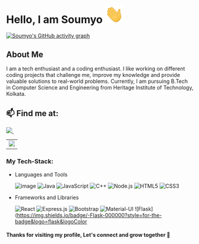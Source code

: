 # Hello, I am Soumyo <img src="https://raw.githubusercontent.com/ABSphreak/ABSphreak/master/gifs/Hi.gif" width="50px">

[![Soumyo's GitHub activity graph](https://activity-graph.herokuapp.com/graph?username=soumyo2002&theme=react-dark&hide_border=true&area=true)](https://github-readme-activity-graph.cyclic.app/graph?username=soumyo2002&bg_color=0d1116&color=01add8&line=0089d6&point=f2f2f2&area=true&hide_border=true)


## About Me
I am a tech enthusiast and a coding enthusiast. I like working on different coding projects that challenge me, improve my knowledge and provide valuable solutions to real-world problems. Currently, I am pursuing B.Tech in Computer Science and Engineering from Heritage Institute of Technology, Kolkata.


## 📫 Find me at:

<table>
  <tr>
    <a href="https://www.linkedin.com/in/soumyo-chakraborty/">
    <img src="https://img.shields.io/badge/linkedin-%230077B5.svg?&style=for-the-badge&logo=linkedin&logoColor=white" />
  </a>&nbsp;&nbsp;
   <td><a href="mailto:soumyo.chakraborty00@gmail.com"><img src="https://img.shields.io/badge/Gmail-D14836?style=for-the-badge&logo=gmail&logoColor=white"></a></td>
</table>

### My Tech-Stack:
* Languages and Tools
  
  ![image](https://img.shields.io/badge/Python-14354C?style=for-the-badge&logo=python&logoColor=white)
  ![Java](https://img.shields.io/badge/-Java-007396?style=for-the-badge&logo=java&logoColor=white)
  ![JavaScript](https://img.shields.io/badge/-JavaScript-black?style=for-the-badge&logo=javascript&logoColor=eed718)
  ![C++](https://img.shields.io/badge/-C++-00599C?style=for-the-badge&logo=c%2B%2B&logoColor=white)
  ![Node.js](https://img.shields.io/badge/-Node.js-black?style=for-the-badge&logo=Node.js)
  ![HTML5](https://img.shields.io/badge/-HTML5-E34F26?style=for-the-badge&logo=html5&logoColor=white)
  ![CSS3](https://img.shields.io/badge/-CSS3-1572B6?style=for-the-badge&logo=css3)

* Frameworks and Libraries

  ![React](https://img.shields.io/badge/-React-black?style=for-the-badge&logo=react&logoColor=61DAFB)
  ![Express.js](https://img.shields.io/badge/-Express.js-black?style=for-the-badge&logo=express&logoColor=white)
  ![Bootstrap](https://img.shields.io/badge/-Bootstrap-563D7C?style=for-the-badge&logo=bootstrap)
  ![Material-UI](https://img.shields.io/badge/-Material--UI-0081CB?style=for-the-badge&logo=material-ui&logoColor=white)
  ![Flask](https://img.shields.io/badge/-Flask-000000?style=for-the-badge&logo=flask&logoColor

#### Thanks for visiting my profile, Let's connect and grow together 👋


